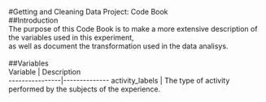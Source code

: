 #Getting and Cleaning Data Project: Code Book </br>
##Introduction</br>
The purpose of this Code Book is to make a more extensive description of the variables used in this experiment,</br> 
as well as document the transformation used in the data analisys.</br>
</br>
##Variables</br>
   Variable     | Description</br>
----------------|--------------
activity_labels |  The type of activity performed by the subjects of the experience.</br>
          
